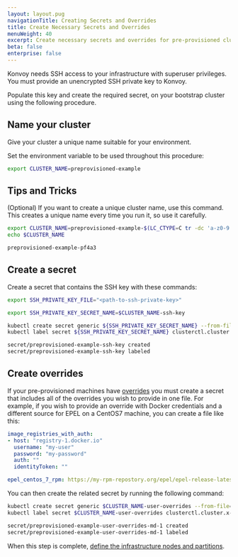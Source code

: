 ```yaml
---
layout: layout.pug
navigationTitle: Creating Secrets and Overrides
title: Create Necessary Secrets and Overrides
menuWeight: 40
excerpt: Create necessary secrets and overrides for pre-provisioned clusters
beta: false
enterprise: false
---
```


Konvoy needs SSH access to your infrastructure with superuser privileges. You must provide an unencrypted SSH private key to Konvoy.

Populate this key and create the required secret, on your bootstrap cluster using the following procedure.

## Name your cluster

Give your cluster a unique name suitable for your environment.

Set the environment variable to be used throughout this procedure:

```bash
export CLUSTER_NAME=preprovisioned-example
```

## Tips and Tricks

(Optional) If you want to create a unique cluster name, use this command.
This creates a unique name every time you run it, so use it carefully.

```bash
export CLUSTER_NAME=preprovisioned-example-$(LC_CTYPE=C tr -dc 'a-z0-9' </dev/urandom | fold -w 5 | head -n1)
echo $CLUSTER_NAME
```

```sh
preprovisioned-example-pf4a3
```

## Create a secret

Create a secret that contains the SSH key with these commands:

```bash
export SSH_PRIVATE_KEY_FILE="<path-to-ssh-private-key>" 
```

```bash
export SSH_PRIVATE_KEY_SECRET_NAME=$CLUSTER_NAME-ssh-key
```

```bash
kubectl create secret generic ${SSH_PRIVATE_KEY_SECRET_NAME} --from-file=ssh-privatekey=${SSH_PRIVATE_KEY_FILE}
kubectl label secret ${SSH_PRIVATE_KEY_SECRET_NAME} clusterctl.cluster.x-k8s.io/move=
```

```sh
secret/preprovisioned-example-ssh-key created
secret/preprovisioned-example-ssh-key labeled
```

## Create overrides

If your pre-provisioned machines have [overrides](../../../image-builder/override-files) you must create a secret that includes all of the overrides you wish to provide in one file. For example, if you wish to provide an override with Docker credentials and a different source for EPEL on a CentOS7 machine, you can create a file like this:

```yaml
image_registries_with_auth:
- host: "registry-1.docker.io"
  username: "my-user"
  password: "my-password"
  auth: ""
  identityToken: ""

epel_centos_7_rpm: https://my-rpm-repostory.org/epel/epel-release-latest-7.noarch.rpm
```

You can then create the related secret by running the following command:

```bash
kubectl create secret generic $CLUSTER_NAME-user-overrides --from-file=overrides.yaml=overrides.yaml
kubectl label secret $CLUSTER_NAME-user-overrides clusterctl.cluster.x-k8s.io/move=
```

```sh
secret/preprovisioned-example-user-overrides-md-1 created
secret/preprovisioned-example-user-overrides-md-1 labeled
```

When this step is complete, [define the infrastructure nodes and partitions](../define-infrastructure).
